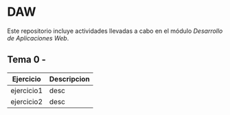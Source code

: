 # DAW
Este repositorio incluye actividades llevadas a cabo en el módulo _Desarrollo de Aplicaciones Web_.

## Tema 0 -
| Ejercicio  | Descripcion |
| ------------- | ------------- |
| ejercicio1  | desc  |
| ejercicio2  | desc  |

